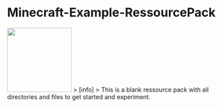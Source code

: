 # Minecraft-Example-RessourcePack

<img src="https://github.com/user-attachments/assets/8444adff-903e-4c99-b3bb-986384e9b360" height=150 width=150>
> [info]
> This is a blank ressource pack with all directories and files to get started and experiment.

